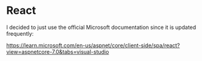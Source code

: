 # React

I decided to just use the official Microsoft documentation since it is updated frequently:

https://learn.microsoft.com/en-us/aspnet/core/client-side/spa/react?view=aspnetcore-7.0&tabs=visual-studio